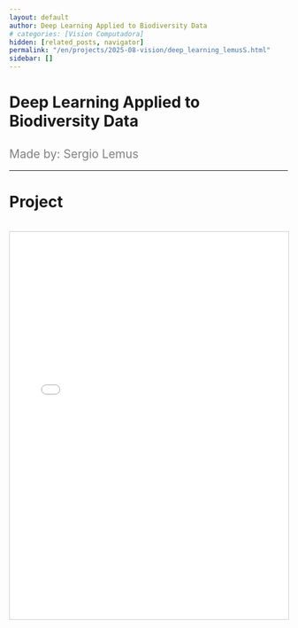 ```yaml
---
layout: default
author: Deep Learning Applied to Biodiversity Data
# categories: [Vision Computadora]
hidden: [related_posts, navigator]
permalink: "/en/projects/2025-08-vision/deep_learning_lemusS.html"
sidebar: []
---
```


# Deep Learning Applied to Biodiversity Data

<h2 style="color: gray; font-weight: normal;">
Made by: Sergio Lemus 
</h2>

---

# Project
<br>

<iframe 
    src="/assets/html/2025-08-vision/ok/sergio_lemus.html" 
    width="100%" 
    height="700" 
    style="border: 1px solid #ccc;"
></iframe>

